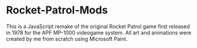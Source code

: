 # Rocket-Patrol-Mods

This is a JavaScript remake of the original Rocket Patrol game first released in 1978 for the APF MP-1000 videogame system. All art and animations were created by me from scratch using Microsoft Paint.
